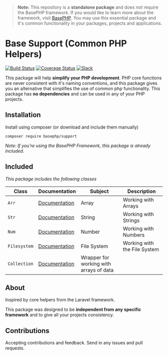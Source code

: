> **Note:** This repository is a **standalone package** and does *not* require the BasePHP framework. If you would like to learn more about the framework, visit [BasePHP](https://github.com/basephp/framework). You may use this essential package and it's common functionality in your packages, projects and applications.

# Base Support (Common PHP Helpers)

[![Build Status](https://travis-ci.org/basephp/support.svg?branch=1.3)](https://travis-ci.org/basephp/support) [![Coverage Status](https://coveralls.io/repos/github/basephp/support/badge.svg?branch=1.3)](https://coveralls.io/github/basephp/support?branch=1.3) [![Slack](http://timothymarois.com/a/slack-02.svg)](https://join.slack.com/t/basephp/shared_invite/enQtNDI0MzQyMDE0MDAwLWU3Nzg0Yjk4MjM0OWVmZDZjMjEyYWE2YjA1ODFhNjI2MzI3MjAyOTIyOTRkMmVlNWNhZWYzMTIwZDJlOWQ2ZTA)

This package will help **simplify your PHP development**. PHP core functions are never consistent with it's naming conventions, and this package gives you an alternative that simplifies the use of common php functionality. This package has **no dependencies** and can be used in any of your PHP projects.


## Installation

Install using composer (or download and include them manually)

```
composer require basephp/support
```
*Note: If you're using the BasePHP Framework, this package is already included.*


## Included

*This package includes the following classes*

|Class            |Documentation                 |Subject                         |Description                     |
|---              |---                           |---                  |---                             |
|`Arr`            |[Documentation](DOC-ARR.md)| Array               | Working with Arrays            |
|`Str`            |[Documentation](DOC-STR.md)| String              | Working with Strings           |
|`Num`            |[Documentation](DOC-NUM.md)| Number              | Working with Numbers           |
|`Filesystem`     |[Documentation](DOC-FILESYSTEM.md)| File System         | Working with the File System   |
|`Collection`     |[Documentation](DOC-COLLECTION.md)| Wrapper for working with arrays of data |


## About

Inspired by core helpers from the Laravel framework.

This package was designed to be **independent from any specific framework** and to give all your projects consistency.


## Contributions

Accepting contributions and feedback. Send in any issues and pull requests.
